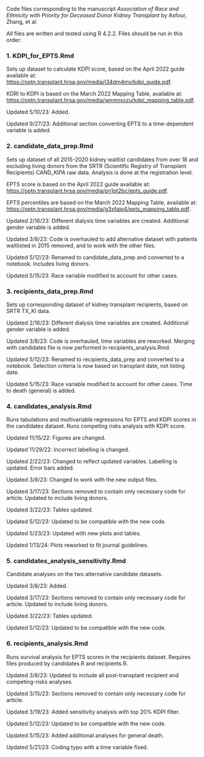 Code files corresponding to the manuscript *Association of Race and Ethnicity with Priority for Deceased Donor Kidney Transplant* by Asfour, Zhang, et al. <br />

All files are written and tested using R 4.2.2. Files should be run in this order:


### 1. KDPI_for_EPTS.Rmd
Sets up dataset to calculate KDPI score, based on the April 2022 guide available at: https://optn.transplant.hrsa.gov/media/j34dm4mv/kdpi_guide.pdf.

KDRI to KDPI is based on the March 2022 Mapping Table, available at: https://optn.transplant.hrsa.gov/media/wnmnxxzu/kdpi_mapping_table.pdf.

Updated 5/10/23: Added.

Updated 9/27/23: Additional section converting EPTS to a time-dependent variable is added.


### 2. candidate_data_prep.Rmd
Sets up dataset of all 2015-2020 kidney waitlist candidates from over 18 and excluding living donors from the SRTR (Scientific Registry of Transplant Recipients) CAND_KIPA raw data. Analysis is done at the registration level.

EPTS score is based on the April 2022 guide available at: https://optn.transplant.hrsa.gov/media/pn1pt2bc/epts_guide.pdf. 

EPTS percentiles are based on the March 2022 Mapping Table, available at: https://optn.transplant.hrsa.gov/media/g3xfajp4/epts_mapping_table.pdf.

Updated 2/16/23: Different dialysis time variables are created. Additional gender variable is added.

Updated 3/8/23: Code is overhauled to add alternative dataset with patients waitlisted in 2015 removed, and to work with the other files.

Updated 5/12/23: Renamed to candidate_data_prep and converted to a notebook. Includes living donors.

Updated 5/15/23: Race variable modified to account for other cases.


### 3. recipients_data_prep.Rmd
Sets up corresponding dataset of kidney transplant recipients, based on SRTR TX_KI data.

Updated 2/16/23: Different dialysis time variables are created. Additional gender variable is added.

Updated 3/8/23: Code is overhauled, time variables are reworked. Merging with candidates file is now performed in
recipients_analysis.Rmd.

Updated 5/12/23: Renamed to recipients_data_prep and converted to a notebook. Selection criteria is now based on transplant date, not listing date.

Updated 5/15/23: Race variable modified to account for other cases. Time to death (general) is added.


### 4. candidates_analysis.Rmd
Runs tabulations and multivariable regressions for EPTS and KDPI scores in the candidates dataset. Runs competing risks analysis with KDPI score.

Updated 11/15/22: Figures are changed.

Updated 11/29/22: Incorrect labelling is changed.

Updated 2/22/23: Changed to reflect updated variables. Labelling is updated. Error bars added.

Updated 3/8/23: Changed to work with the new output files.

Updated 3/17/23: Sections removed to contain only necessary code for article. Updated to include living donors.

Updated 3/22/23: Tables updated.

Updated 5/12/23: Updated to be compatible with the new code.

Updated 5/23/23: Updated with new plots and tables.

Updated 1/13/24: Plots reworked to fit journal guidelines.


### 5. candidates_analysis_sensitivity.Rmd 
Candidate analyses on the two alternative candidate datasets.

Updated 3/8/23: Added.

Updated 3/17/23: Sections removed to contain only necessary code for article. Updated to include living donors.

Updated 3/22/23: Tables updated.

Updated 5/12/23: Updated to be compatible with the new code.


### 6. recipients_analysis.Rmd
Runs survival analysis for EPTS scores in the recipients dataset. Requires files produced by candidates.R and recipients.R.

Updated 3/8/23: Updated to include all post-transplant recipient and competing-risks analyses.

Updated 3/15/23: Sections removed to contain only necessary code for article.

Updated 3/19/23: Added sensitivity analysis with top 20% KDPI filter.

Updated 5/12/23: Updated to be compatible with the new code.

Updated 5/15/23: Added additional analyses for general death.

Updated 5/21/23: Coding typo with a time variable fixed.
